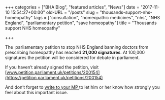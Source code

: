 +++
categories = ["BHA Blog", "featured articles", "News"]
date = "2017-11-10 15:54:27+00:00"
old-URL = "/posts"
slug = "thousands-support-nhs-homeopathy"
tags = ["consultation", "homeopathic medicines", "nhs", "NHS England", "parliamentary petition", "save homeopathy"]
title = "Thousands support NHS homeopathy"

+++

The  parliamentary petition to stop NHS England banning doctors from prescribing homeopathy has reached **21,000 signatures**. At 100,000 signatures the petition will be considered for debate in parliament.

If you haven’t already signed the petition, visit [www.petition.parliament.uk/petitions/200154](https://petition.parliament.uk/petitions/200154)

And don’t forget to [write to your MP ](http://localhost/bha-blog/write-mp-nhs-consultation-homeopathy-herbal-medicines/)to let him or her know how strongly you feel about this important issue.
